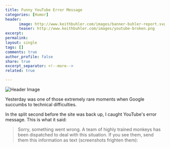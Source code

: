 ```yaml
---
title: Funny YouTube Error Message
categories: [Humor]
header:
      image: http://www.keithbuhler.com/images/banner-buhler-report.svg
      teaser: http://www.keithbuhler.com/images/youtube-broken.png
excerpt: 
permalink: 
layout: single
tags: []
comments: true
author_profile: false
share: true
excerpt_separator: <!--more-->
related: true

---
```


![Header Image](http://www.keithbuhler.com/images/youtube-broken.png)


Yesterday was one of those extremely rare moments when  Google succumbs to technical difficulties. 

In the split second before the site was back up, I caught YouTube's error message. This is what it said: 

> Sorry, something went wrong. 
> A team of highly trained monkeys has been dispatched to deal with this situation. 
> If you see them, send them this information as text (screenshots frighten them): 


